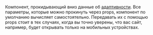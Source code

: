 Компонент, прокидывающий вниз данные об [адаптивности](#!/Adaptivity). Все параметры, которые можно прокинуть через
props, компонент по умолчанию вычисляет самостоятельно. Передавать их с помощью props стоит в тех случаях, когда
вы точно уверены, что вас сайт, например, будет открывать только на мобильных устройствах.
